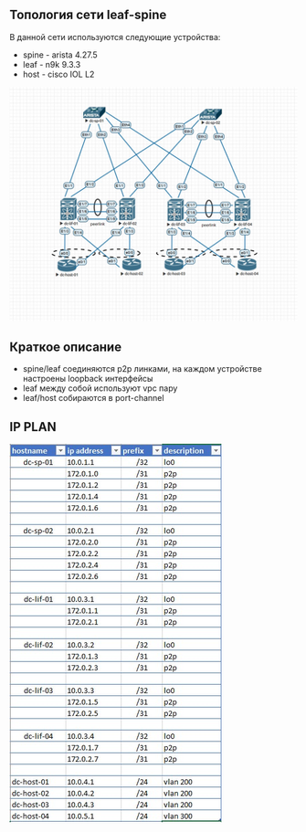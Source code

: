 ## Топология сети leaf-spine 
В данной сети используются следующие устройства:
- spine - arista 4.27.5
- leaf - n9k 9.3.3
- host - cisco IOL L2

![](l1.jpg)

## Краткое описание

- spine/leaf соединяются p2p линками, на каждом устройстве настроены loopback интерфейсы
- leaf между собой используют vpc пару
- leaf/host собираются в port-channel

## IP PLAN

![](ip_plan.jpg)